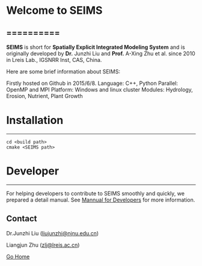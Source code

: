 # Welcome to SEIMS
==========
----------

**SEIMS** is short for **Spatially Explicit Integrated Modeling System** and is originally developed by **Dr.** Junzhi Liu and **Prof.** A-Xing Zhu et al. since 2010 in Lreis Lab., IGSNRR Inst, CAS, China.

Here are some brief information about SEIMS:

Firstly hosted on Github in 2015/6/8.
Language: C++, Python
Parallel: OpenMP and MPI
Platform: Windows and linux cluster
Modules:  Hydrology, Erosion, Nutrient, Plant Growth

# Installation
----------
~~~
cd <build path>
cmake <SEIMS path>
~~~


# Developer
----------
For helping developers to contribute to SEIMS smoothly and quickly, we prepared a detail manual.
See [Mannual for Developers](doc/Developers.md) for more information.




Contact
----------
Dr.Junzhi Liu (liujunzhi@njnu.edu.cn)

Liangjun Zhu (zlj@lreis.ac.cn)

[Go Home](#Welcome-to-SEIMS)